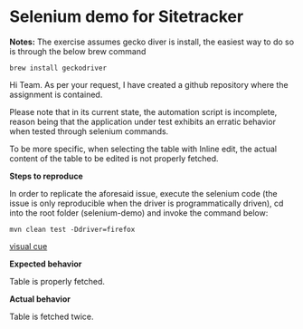 # Selenium demo for Sitetracker 

**Notes:** The exercise assumes gecko diver is install, the easiest way to do so is through the below brew command

`brew install geckodriver`

 Hi Team. As per your request, I have created a github repository where the assignment is contained. 

 Please note that in its current state, the automation script is incomplete, reason being that the application under test exhibits an erratic behavior when tested through selenium commands. 

 To be more specific, when selecting the table with Inline edit, the actual content of the table to be edited is not properly fetched. 

 **Steps to reproduce**

In order to replicate the aforesaid issue, execute the selenium code (the issue is only reproducible when the driver is programmatically driven), cd into the root folder (selenium-demo) and invoke the command below: 

`mvn clean test -Ddriver=firefox`

[visual cue](https://share.getcloudapp.com/geu2Bp8Z)

 **Expected behavior**

  Table is properly fetched. 

 **Actual behavior**

  Table is fetched twice. 



  